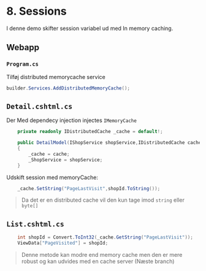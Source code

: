 # 8. Sessions

I denne demo skifter session variabel ud med In memory caching.

## Webapp

### `Program.cs`
Tilføj distributed memorycache service
```C#
builder.Services.AddDistributedMemoryCache();
```

## `Detail.cshtml.cs`

Der Med dependecy injection injectes `IMemoryCache` 

```C#
    private readonly IDistributedCache _cache = default!;

    public DetailModel(IShopService shopService,IDistributedCache cache)
    {
        _cache = cache;
        _ShopService = shopService;
    }
```

Udskift session med memoryCache:
```C#
    _cache.SetString("PageLastVisit",shopId.ToString());
```
> Da det er en distributed cache vil den kun tage imod `string` eller `byte[]`

## `List.cshtml.cs`
```C#
    int shopId = Convert.ToInt32(_cache.GetString("PageLastVisit"));
    ViewData["PageVisited"] = shopId;
```

> Denne metode kan modre end memory cache men den er mere robust og kan udvides med en cache server (Næste branch)